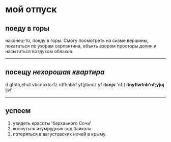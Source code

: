 # мой отпуск

## поеду в горы
наконец-то, поеду в горы. Смогу посмотреть на сизые вершины, покататься по узорам серпантина, объять взором просторы долин и насытиться воздухом облаков.

---
## посещу **_нехорошая квартира_**
d gtnth,ehut vbcnbxtcrfz rdfhnbhf yf[jlbncz yf **itcnjv** 'nf;t **itnyflwfnb'nf;yjuj** ljvf

---
## успеем
1. увидеть красоты 'бархаьного Сочи'
2. коснуться изумрудных вод байкала
3. потеряться в августовских ночей в крыму.
